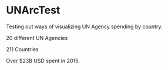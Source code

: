 # UNArcTest
Testing out ways of visualizing UN Agency spending by country.

20 different UN Agencies

211 Countries

Over $23B USD spent in 2015. 
